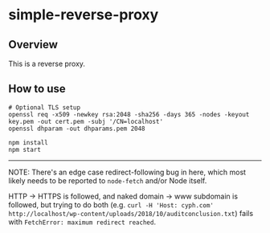 # simple-reverse-proxy

## Overview

This is a reverse proxy.

## How to use

	# Optional TLS setup
	openssl req -x509 -newkey rsa:2048 -sha256 -days 365 -nodes -keyout key.pem -out cert.pem -subj '/CN=localhost'
	openssl dhparam -out dhparams.pem 2048

	npm install
	npm start

---

NOTE: There's an edge case redirect-following bug in here, which most likely needs to be reported
to `node-fetch` and/or Node itself.

HTTP -> HTTPS is followed, and naked domain -> www subdomain is followed, but trying to do both
(e.g. `curl -H 'Host: cyph.com' http://localhost/wp-content/uploads/2018/10/auditconclusion.txt`)
fails with `FetchError: maximum redirect reached`.
